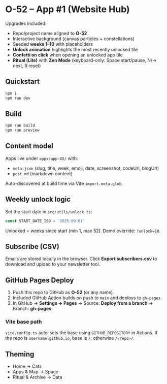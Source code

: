 # O-52 – App #1 (Website Hub)

Upgrades included:
- Repo/project name aligned to **O-52**
- Interactive background (canvas particles + constellations)
- Seeded **weeks 1–10** with placeholders
- **Unlock animation** highlights the most recently unlocked tile
- **Confetti on click** when opening an unlocked app tile
- **Ritual (Lite)** with **Zen Mode** (keyboard-only: Space start/pause, N/→ next, R reset)

## Quickstart
```bash
npm i
npm run dev
```

## Build
```bash
npm run build
npm run preview
```

## Content model
Apps live under `apps/app-XX/` with:
- `meta.json` (slug, title, week, emoji, date, screenshot, codeUrl, blogUrl)
- `post.md` (markdown content)

Auto-discovered at build time via Vite `import.meta.glob`.

## Weekly unlock logic
Set the start date in `src/utils/unlock.ts`:
```ts
const START_DATE_ISO = '2025-09-01'
```
Unlocked = weeks since start (min 1, max 52). Demo override: `?unlock=10`.

## Subscribe (CSV)
Emails are stored locally in the browser. Click **Export subscribers.csv** to download and upload to your newsletter tool.

## GitHub Pages Deploy
1) Push this repo to GitHub as **O-52** (or any name).  
2) Included GitHub Action builds on push to `main` and deploys to `gh-pages`.  
3) In GitHub → **Settings → Pages** → Source: **Deploy from a branch** → Branch: **gh-pages**.

### Vite base path
`vite.config.ts` auto-sets the base using `GITHUB_REPOSITORY` in Actions. If the repo is `username.github.io`, base is `/`; otherwise `/<repo>/`.

## Theming
- Home → Cats
- Apps & Map → Space
- Ritual & Archive → Data
